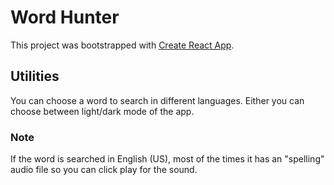 # Word Hunter

This project was bootstrapped with [Create React App](https://github.com/facebook/create-react-app).

## Utilities

You can choose a word to search in different languages.
Either you can choose between light/dark mode of the app.

### Note

If the word is searched in English (US), most of the times it has an "spelling" audio file so you can click play for the sound.
